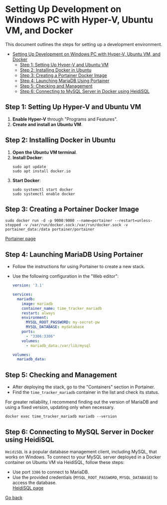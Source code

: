 
# Setting Up Development on Windows PC with Hyper-V, Ubuntu VM, and Docker

This document outlines the steps for setting up a development environment.

- [Setting Up Development on Windows PC with Hyper-V, Ubuntu VM, and Docker](#setting-up-development-on-windows-pc-with-hyper-v-ubuntu-vm-and-docker)
  - [Step 1: Setting Up Hyper-V and Ubuntu VM](#step-1-setting-up-hyper-v-and-ubuntu-vm)
  - [Step 2: Installing Docker in Ubuntu](#step-2-installing-docker-in-ubuntu)
  - [Step 3: Creating a Portainer Docker Image](#step-3-creating-a-portainer-docker-image)
  - [Step 4: Launching MariaDB Using Portainer](#step-4-launching-mariadb-using-portainer)
  - [Step 5: Checking and Management](#step-5-checking-and-management)
  - [Step 6: Connecting to MySQL Server in Docker using HeidiSQL](#step-6-connecting-to-mysql-server-in-docker-using-heidisql)
## Step 1: Setting Up Hyper-V and Ubuntu VM
1. **Enable Hyper-V** through "Programs and Features".
2. **Create and install an Ubuntu VM**.

## Step 2: Installing Docker in Ubuntu
1. **Open the Ubuntu VM terminal**.
2. **Install Docker**:
   ```
   sudo apt update
   sudo apt install docker.io
   ```
3. **Start Docker**:
   ```
   sudo systemctl start docker
   sudo systemctl enable docker
   ```

## Step 3: Creating a Portainer Docker Image
   ```
sudo docker run -d -p 9000:9000 --name=portainer --restart=unless-stopped -v /var/run/docker.sock:/var/run/docker.sock -v portainer_data:/data portainer/portainer
   ```
[Portainer page](portainer-docker-image/portainer-docker-image.md)

## Step 4: Launching MariaDB Using Portainer
- Follow the instructions for using Portainer to create a new stack.
- Use the following configuration in the "Web editor":

  ```yaml
  version: '3.1'

  services:
    mariadb:
      image: mariadb
      container_name: time_tracker_mariadb
      restart: always
      environment:
        MYSQL_ROOT_PASSWORD: my-secret-pw
        MYSQL_DATABASE: mydatabase
      ports:
        - "3306:3306"
      volumes:
        - mariadb_data:/var/lib/mysql

  volumes:
    mariadb_data:
  ```

## Step 5: Checking and Management
- After deploying the stack, go to the "Containers" section in Portainer.
- Find the `time_tracker_mariadb` container in the list and check its status.

For greater reliability, I recommend finding out the version of MariaDB and using a fixed version, updating only when necessary.

   ```
docker exec time_tracker_mariadb mariadb --version
   ```

## Step 6: Connecting to MySQL Server in Docker using HeidiSQL 
`HeidiSQL` is a popular database management client, including MySQL, that works on Windows. To connect to your MySQL server deployed in a Docker container on Ubuntu VM via HeidiSQL, follow these steps:
- Use port `3306` to connect to MariaDB.
- Use the provided credentials (`MYSQL_ROOT_PASSWORD`, `MYSQL_DATABASE`) to access the database.  
[HeidiSQL page](heidi-sql/heidi-sql.md)

[Go back](../../main.md#environment)